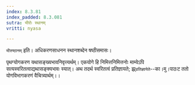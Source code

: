 ```yaml
---
index: 8.3.81
index_padded: 8.3.081
sutra: भीरोः स्थानम्
vritti: nyasa

---
```

`भीरुष्ठानम्` इति। अधिकरणसाधनन स्थानशब्देन षष्ठीसमासः।

पृथग्योगकरण यथासङ्ख्यभावनिवृत्त्यर्थम्। एकयोगे हि निमित्तनिमित्तनोः माम्येऽपि सत्यस्वरितत्वाद्यथासङ्क्यभावः स्यात्। अथ तदर्थ स्वरितत्वं प्रतिज्ञायते; झ्र्`प्रतिज्ञायेते`--का।मु।पाठःट ततो योगविभागकरणं वैचित्र्यार्थम्।।